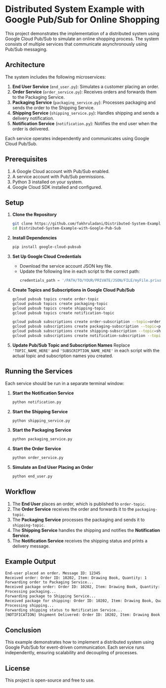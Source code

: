 # Distributed System Example with Google Pub/Sub for Online Shopping

This project demonstrates the implementation of a distributed system using Google Cloud Pub/Sub to simulate an online shopping process. The system consists of multiple services that communicate asynchronously using Pub/Sub messaging.

## Architecture
The system includes the following microservices:

1. **End User Service** (`end_user.py`): Simulates a customer placing an order.
2. **Order Service** (`order_service.py`): Receives orders and forwards them to the Packaging Service.
3. **Packaging Service** (`packaging_service.py`): Processes packaging and sends the order to the Shipping Service.
4. **Shipping Service** (`shipping_service.py`): Handles shipping and sends a delivery notification.
5. **Notification Service** (`notification.py`): Notifies the end user when the order is delivered.

Each service operates independently and communicates using Google Cloud Pub/Sub.

## Prerequisites

1. A Google Cloud account with Pub/Sub enabled.
2. A service account with Pub/Sub permissions.
3. Python 3 installed on your system.
4. Google Cloud SDK installed and configured.

## Setup

1. **Clone the Repository**
   ```bash
   git clone https://github.com/fakhruladani/Distributed-System-Example-with-Google-Pub-Sub.git
   cd Distributed-System-Example-with-Google-Pub-Sub
   ```

2. **Install Dependencies**
   ```bash
   pip install google-cloud-pubsub
   ```

3. **Set Up Google Cloud Credentials**
   - Download the service account JSON key file.
   - Update the following line in each script to the correct path:
     ```python
     credentials_path = '/PATH/TO/YOUR/PRIVATE/JSON/FILE/myFile.privateKey.json'
     ```

4. **Create Topics and Subscriptions in Google Cloud Pub/Sub**
   ```bash
   gcloud pubsub topics create order-topic
   gcloud pubsub topics create packaging-topic
   gcloud pubsub topics create shipping-topic
   gcloud pubsub topics create notification-topic

   gcloud pubsub subscriptions create order-subscription --topic=order-topic
   gcloud pubsub subscriptions create packaging-subscription --topic=packaging-topic
   gcloud pubsub subscriptions create shipping-subscription --topic=shipping-topic
   gcloud pubsub subscriptions create notification-subscription --topic=notification-topic
   ```

5. **Update Pub/Sub Topic and Subscription Names**
   Replace `'TOPIC_NAME_HERE'` and `'SUBSCRIPTION_NAME_HERE'` in each script with the actual topic and subscription names you created.

## Running the Services

Each service should be run in a separate terminal window:

1. **Start the Notification Service**
   ```bash
   python notification.py
   ```
2. **Start the Shipping Service**
   ```bash
   python shipping_service.py
   ```
3. **Start the Packaging Service**
   ```bash
   python packaging_service.py
   ```
4. **Start the Order Service**
   ```bash
   python order_service.py
   ```
5. **Simulate an End User Placing an Order**
   ```bash
   python end_user.py
   ```

## Workflow
1. The **End User** places an order, which is published to `order-topic`.
2. The **Order Service** receives the order and forwards it to the `packaging-topic`.
3. The **Packaging Service** processes the packaging and sends it to `shipping-topic`.
4. The **Shipping Service** handles the shipping and notifies the **Notification Service**.
5. The **Notification Service** receives the shipping status and prints a delivery message.

## Example Output

```bash
End-user placed an order. Message ID: 12345
Received order: Order ID: 10202, Item: Drawing Book, Quantity: 1
Forwarding order to Packaging Service...
Received package order: Order ID: 10202, Item: Drawing Book, Quantity: 1
Processing packaging...
Forwarding package to Shipping Service...
Received package for shipping: Order ID: 10202, Item: Drawing Book, Quantity: 1
Processing shipping...
Forwarding shipping status to Notification Service...
[NOTIFICATION] Shipment Delivered: Order ID: 10202, Item: Drawing Book, Quantity: 1
```

## Conclusion
This example demonstrates how to implement a distributed system using Google Pub/Sub for event-driven communication. Each service runs independently, ensuring scalability and decoupling of processes.

## License
This project is open-source and free to use.

